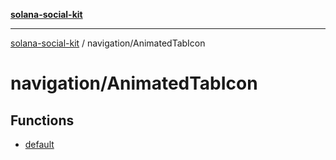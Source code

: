 [**solana-social-kit**](../../README.md)

***

[solana-social-kit](../../README.md) / navigation/AnimatedTabIcon

# navigation/AnimatedTabIcon

## Functions

- [default](functions/default.md)
